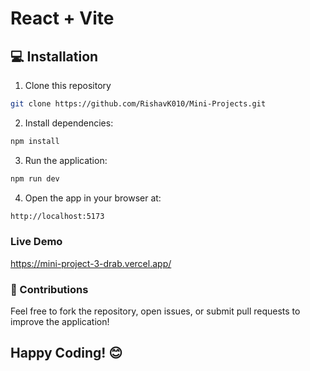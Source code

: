# React + Vite

## 💻 Installation 

1. Clone this repository
```bash
git clone https://github.com/RishavK010/Mini-Projects.git
```
2. Install dependencies:
```bash
npm install
```
3. Run the application:
```bash
npm run dev
```
4. Open the app in your browser at:
```bash
http://localhost:5173
```

### Live Demo
https://mini-project-3-drab.vercel.app/


### 🤝 Contributions

Feel free to fork the repository, open issues, or submit pull requests to improve the application!

## Happy Coding! 😊
